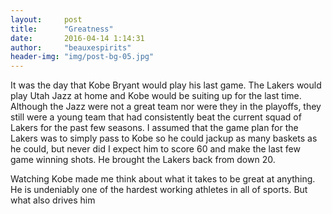 ```yaml
---
layout:     post
title:      "Greatness"
date:       2016-04-14 1:14:31
author:     "beauxespirits"
header-img: "img/post-bg-05.jpg"
---
```


It was the day that Kobe Bryant would play his last game. The Lakers would play
Utah Jazz at home and Kobe would be suiting up for the last time. Although the
Jazz were not a great team nor were they in the playoffs, they still were a
young team that had consistently beat the current squad of Lakers for the past
few seasons. I assumed that the game plan for the Lakers was to simply pass to
Kobe so he could jackup as many baskets as he could, but never did I expect
him to score 60 and make the last few game winning shots. He brought the Lakers
back from down 20.

Watching Kobe made me think about what it takes to be great at anything.
He is undeniably one of the hardest working athletes in all of sports.
But what also drives him 
